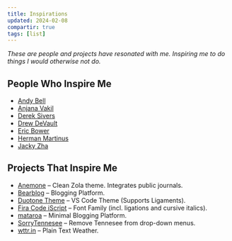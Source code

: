 ```yaml
---
title: Inspirations
updated: 2024-02-08
compartir: true
tags: [list]
---
```


_These are people and projects have resonated with me. Inspiring me to do things I would otherwise not do._

## People Who Inspire Me

- [Andy Bell](https://andy-bell.co.uk/)
- [Anjana Vakil](https://anjana.dev/)
- [Derek Sivers](https://sive.rs/)
- [Drew DeVault](https://drewdevault.com/)
- [Eric Bower](https://erock.prose.sh/)
- [Herman Martinus](https://herman.bearblog.dev/)
- [Jacky Zha](https://github.com/jackyzha0?tab=repositories)

## Projects That Inspire Me

- [Anemone](https://github.com/Speyll/anemone) – Clean Zola theme. Integrates public journals.
- [Bearblog](https://github.com/HermanMartinus/bearblog) – Blogging Platform.
- [Duotone Theme](https://github.com/Hussseinkizz/duotone-theme-v2-official) – VS Code Theme (Supports Ligaments).
- [Fira Code iScript](https://github.com/kencrocken/FiraCodeiScript) – Font Family (incl. ligations and cursive italics).
- [mataroa](https://github.com/mataroa-blog/mataroa) – Minimal Blogging Platform.
- [SorryTennesee](https://github.com/vpicone/SorryTennesee) – Remove Tennesee from drop-down menus.
- [wttr.in](https://github.com/chubin/wttr.in) – Plain Text Weather.
